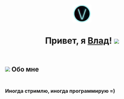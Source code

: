 <br>
<br>
<p align="center">
    <img width="12%" src="/AVA.png">
</p>

<h1 align="center">
Привет, я <a href="https://www.twitch.tv/vlador1337" target="_blank">Влад</a>!
<img src="https://github.com/blackcater/blackcater/raw/main/images/Hi.gif" height="32"/>
<br>
<br>
</h1> 

<h2 align="left">
<img src="https://w7.pngwing.com/pngs/656/832/png-transparent-computer-icons-information-symbol-press-conference-text-wikimedia-commons-information-sign.png" height="32"/> Обо мне 
<br>
<br>
</h2>

<h3 align="left">Иногда стримлю, иногда программирую =)</h3>
